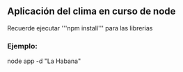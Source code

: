 ## Aplicación del clima en curso de node

Recuerde ejecutar '''npm install''' para las librerias

### Ejemplo:

node app -d "La Habana"
